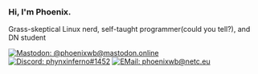 ### Hi, I'm Phoenix.
Grass-skeptical Linux nerd, self-taught programmer(could you tell?), and DN student 

[![Mastodon: @phoenixwb@mastodon.online](https://img.shields.io/badge/Mastodon-%40phoenixwb%40mastodon.online-%2331343D?logo=mastodon&style=flat-square)](https://mastodon.online/@phoenixwb)
[![Discord: phynxinferno#1452](https://img.shields.io/badge/Discord-phynxinferno%231452-%2331343D?logo=discord&style=flat-square)](https://discord.com/users/790689361791942707)
[![EMail: phoenixwb@netc.eu](https://img.shields.io/badge/EMail-phoenixwb@netc.eu-%2331343D?logo=thunderbird&style=flat-square)](mailto:phoenixwb@netc.eu)
